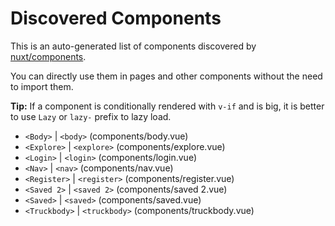 # Discovered Components

This is an auto-generated list of components discovered by [nuxt/components](https://github.com/nuxt/components).

You can directly use them in pages and other components without the need to import them.

**Tip:** If a component is conditionally rendered with `v-if` and is big, it is better to use `Lazy` or `lazy-` prefix to lazy load.

- `<Body>` | `<body>` (components/body.vue)
- `<Explore>` | `<explore>` (components/explore.vue)
- `<Login>` | `<login>` (components/login.vue)
- `<Nav>` | `<nav>` (components/nav.vue)
- `<Register>` | `<register>` (components/register.vue)
- `<Saved 2>` | `<saved 2>` (components/saved 2.vue)
- `<Saved>` | `<saved>` (components/saved.vue)
- `<Truckbody>` | `<truckbody>` (components/truckbody.vue)
